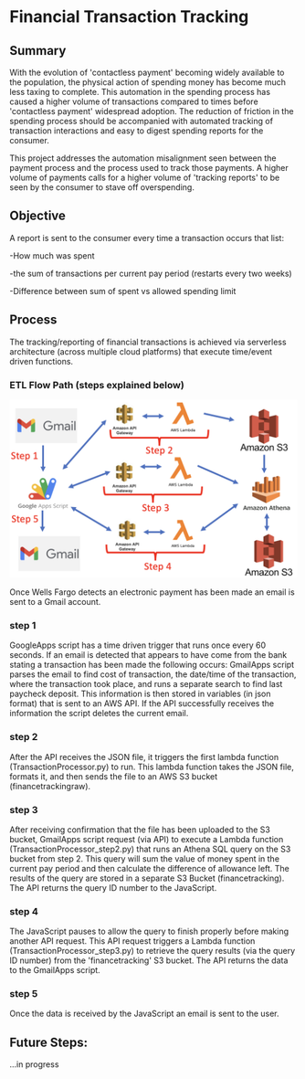 # Financial Transaction Tracking

## Summary

With the evolution of 'contactless payment' becoming widely available to the population, the physical action of spending money has become much less taxing to complete. This automation in the spending process has caused a higher volume of transactions compared to times before 'contactless payment' widespread adoption. The reduction of friction in the spending process should be accompanied with automated tracking of transaction interactions and easy to digest spending reports for the consumer. 

This project addresses the automation misalignment seen between the payment process and the process used to track those payments. A higher volume of payments calls for a higher volume of 'tracking reports' to be seen by the consumer to stave off overspending.

## Objective

A report is sent to the consumer every time a transaction occurs that list:

-How much was spent 

-the sum of transactions per current pay period (restarts every two weeks) 

-Difference between sum of spent vs allowed spending limit

## Process 

The tracking/reporting of financial transactions is achieved via serverless architecture (across multiple cloud platforms) that execute time/event driven functions. 

### ETL Flow Path (steps explained below)

![alt text](https://github.com/cobrien2442/financial_transaction_tracking/blob/main/jpg_store/ETL_flow.png?raw=true)

Once Wells Fargo detects an electronic payment has been made an email is sent to a Gmail account.

### step 1
GoogleApps script has a time driven trigger that runs once every 60 seconds. If an email is detected that appears to have come from the bank stating a transaction has been made the following occurs: GmailApps script parses the email to find cost of transaction, the date/time of the transaction, where the transaction took place, and runs a separate search to find last paycheck deposit. This information is then stored in variables (in json format) that is sent to an AWS API. If the API successfully receives the information the script deletes the current email. 

### step 2
After the API receives the JSON file, it triggers the first lambda function (TransactionProcessor.py) to run. This lambda function takes the JSON file, formats it, and then sends the file to an AWS S3 bucket (financetrackingraw).

### step 3
After receiving confirmation that the file has been uploaded to the S3 bucket, GmailApps script request (via API) to execute a Lambda function (TransactionProcessor_step2.py) that runs an Athena SQL query on the S3 bucket from step 2. This query will sum the value of money spent in the current pay period and then calculate the difference of allowance left. The results of the query are stored in a separate S3 Bucket (financetracking). The API returns the query ID number to the JavaScript.

### step 4
The JavaScript pauses to allow the query to finish properly before making another API request. This API request triggers a Lambda function (TransactionProcessor_step3.py) to retrieve the query results (via the query ID number) from the 'financetracking' S3 bucket. The API returns the data to the GmailApps script.

### step 5
Once the data is received by the JavaScript an email is sent to the user.

## Future Steps:
...in progress